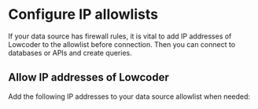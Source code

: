 # Configure IP allowlists

If your data source has firewall rules, it is vital to add IP addresses of Lowcoder to the allowlist before connection. Then you can connect to databases or APIs and create queries.

## Allow IP addresses of Lowcoder

Add the following IP addresses to your data source allowlist when needed:
